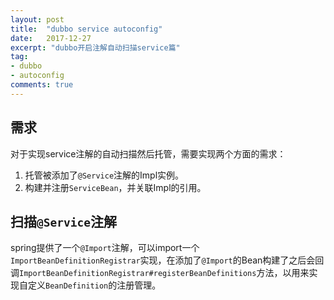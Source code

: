 ```yaml
---
layout: post
title:  "dubbo service autoconfig"
date:   2017-12-27
excerpt: "dubbo开启注解自动扫描service篇"
tag:
- dubbo
- autoconfig
comments: true
---
```


## 需求

对于实现service注解的自动扫描然后托管，需要实现两个方面的需求：

1. 托管被添加了```@Service```注解的Impl实例。
2. 构建并注册```ServiceBean```，并关联Impl的引用。
    
## 扫描```@Service```注解

spring提供了一个```@Import```注解，可以import一个```ImportBeanDefinitionRegistrar```实现，在添加了```@Import```的Bean构建了之后会回调```ImportBeanDefinitionRegistrar#registerBeanDefinitions```方法，以用来实现自定义```BeanDefinition```的注册管理。